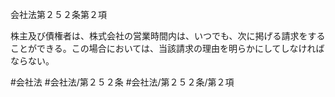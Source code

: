 会社法第２５２条第２項

株主及び債権者は、株式会社の営業時間内は、いつでも、次に掲げる請求をすることができる。この場合においては、当該請求の理由を明らかにしてしなければならない。

#会社法
#会社法/第２５２条
#会社法/第２５２条/第２項
